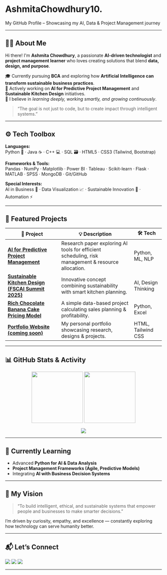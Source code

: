# AshmitaChowdhury10.
 My GitHub Profile – Showcasing my AI, Data & Project Management journey
 <!-- Header -->
<p align="center">
 
</p>

---

## 👩‍💻 About Me

Hi there! I'm **Ashmita Chowdhury**, a passionate **AI-driven technologist** and **project management learner** who loves creating solutions that blend **data, design, and purpose**.  

🎓 Currently pursuing **BCA** and exploring how **Artificial Intelligence can transform sustainable business practices**.  
💼 Actively working on **AI for Predictive Project Management** and **Sustainable Kitchen Design** initiatives.  
🚀 I believe in *learning deeply, working smartly, and growing continuously*.  

> “The goal is not just to code, but to create impact through intelligent systems.”

---

## ⚙️ Tech Toolbox

**Languages:**  
Python 🐍 · Java ☕ · C++ 💻  · SQL 🗃 · HTML5 · CSS3 (Tailwind, Bootstrap)

**Frameworks & Tools:**  
Pandas · NumPy · Matplotlib · Power BI · Tableau · Scikit-learn · Flask · MATLAB · SPSS · MongoDB · Git/GitHub  

**Special Interests:**  
AI in Business 💼 · Data Visualization 📈 · Sustainable Innovation 🌱 · Automation ⚡

---

## 🌟 Featured Projects

| 🧩 Project | 💡 Description | 🛠️ Tech |
|-------------|----------------|---------|
| [**AI for Predictive Project Management**](#) | Research paper exploring AI tools for efficient scheduling, risk management & resource allocation. | Python, ML, NLP |
| [**Sustainable Kitchen Design (FSCAI Summit 2025)**](#) | Innovative concept combining sustainability with smart kitchen planning. | AI, Design Thinking |
| [**Rich Chocolate Banana Cake Pricing Model**](#) | A simple data-based project calculating sales planning & profitability. | Python, Excel |
| [**Portfolio Website (coming soon)**](#) | My personal portfolio showcasing research, designs & projects. | HTML, Tailwind CSS |

---

## 📊 GitHub Stats & Activity

<p align="center">
  <img src="https://github-readme-stats.vercel.app/api?username=AshmitaChowdhury10&show_icons=true&theme=tokyonight&hide_border=true" height="165">
  <img src="https://github-readme-streak-stats.herokuapp.com/?user=AshmitaChowdhury10&theme=tokyonight&hide_border=true" height="165">
</p>

<p align="center">
  <img src="https://github-readme-stats.vercel.app/api/top-langs/?username=AshmitaChowdhury10&layout=compact&theme=tokyonight&hide_border=true" />
</p>

---

## 🧠 Currently Learning

- Advanced **Python for AI & Data Analysis**  
- **Project Management Frameworks (Agile, Predictive Models)**  
- Integrating **AI with Business Decision Systems**

---

## 🎯 My Vision

> “To build intelligent, ethical, and sustainable systems that empower people and businesses to make smarter decisions.”

I’m driven by curiosity, empathy, and excellence — constantly exploring how technology can serve humanity better.

---

## 📬 Let’s Connect

<p align="left">
  <a href="mailto:chowdhuryashmita10@gmail.com"><img src="https://img.shields.io/badge/Gmail-D14836?logo=gmail&logoColor=white"></a>
  <a href="https://www.linkedin.com/in/ashmita-chowdhury-a3b7a927a/"><img src="https://img.shields.io/badge/LinkedIn-0A66C2?logo=linkedin&logoColor=white"></a>
  <a href="https://github.com/AshmitaChowdhury10"><img src="https://img.shields.io/badge/GitHub-100000?logo=github&logoColor=white"></a>
</p>

---

<p align="center">
 
</p>

